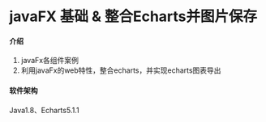 # javaFX 基础 & 整合Echarts并图片保存

#### 介绍
1. javaFx各组件案例
2. 利用javaFx的web特性，整合echarts，并实现echarts图表导出
#### 软件架构
Java1.8、Echarts5.1.1